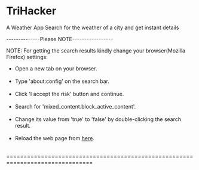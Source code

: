 # TriHacker
A Weather App
Search for the weather of a city and get instant details 

--------------Please NOTE-----------------
<p>NOTE: For getting the search results kindly change your browser(Mozilla Firefox) settings:</p>
      <ul>
      <p><li>Open a new tab on your browser.</li> <br>
         <li>Type 'about:config' on the search bar.</li><br>
         <li>Click 'I accept the risk' button and continue.</li> <br>
         <li>Search for 'mixed_content.block_active_content'.</li> <br>
         <li>Change its value from 'true' to 'false' by double-clicking the search result.</li> <br>
         <li>Reload the web page from <a href="https://idiot-owl.github.io/TriHacker">here</a>.</li><br>
      </p>
      </ul>
 


===============================================================================
